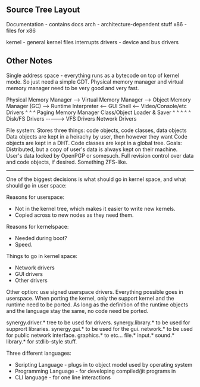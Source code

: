## Source Tree Layout

Documentation - contains docs
arch - architecture-dependent stuff
	x86 - files for x86
		
kernel - general kernel files
	interrupts
drivers - device and bus drivers

## Other Notes

Single address space - everything runs as a bytecode on top of kernel mode.
So just need a simple GDT. Physical memory manager and virtual memory manager need to be very good and very fast.

Physical Memory Manager --> Virtual Memory Manager --> Object Memory Manager (GC) --> Runtime Interpreter <-- GUI Shell <-- Video/Console/etc Drivers
				^					^			^
			Paging Memory Manager			Class/Object Loader & Saver	^
				^					^		^	^
			Disk/FS Drivers		----->		VFS Drivers		Network Drivers
			
			
File system:
	Stores three things: code objects, code classes, data objects
	Data objects are kept in a heirachy by user, then however they want
	Code objects are kept in a DHT.
	Code classes are kept in a global tree.
	Goals:
		Distributed, but a copy of user's data is always kept on their machine.
		User's data locked by OpenPGP or somesuch.
		Full revision control over data and code objects, if desired.
		Something ZFS-like.

--------------------------------------------------------------------------------

One of the biggest decisions is what should go in kernel space, and what should go in user space:

Reasons for userspace:
 - Not in the kernel tree, which makes it easier to write new kernels.
 - Copied across to new nodes as they need them.

Reasons for kernelspace:
 - Needed during boot?
 - Speed.

Things to go in kernel space:
 - Network drivers
 - GUI drivers
 - Other drivers

Other option: use signed userspace drivers.
Everything possible goes in userspace.
When porting the kernel, only the support kernel and the runtime need to be ported.
As long as the definition of the runtime objects and the language stay the same, no code need be ported.

synergy.driver.* tree to be used for drivers.
synergy.library.* to be used for supprort libraries.
synergy.gui.* to be used for the gui.
network.* to be used for public network interface.
graphics.* to etc...
file.*
input.*
sound.*
library.* for stdlib-style stuff.

Three different languages:

  * Scripting Language - plugs in to object model used by operating system
  * Programming Language - for developing compiled/jit programs in
  * CLI language - for one line interactions
